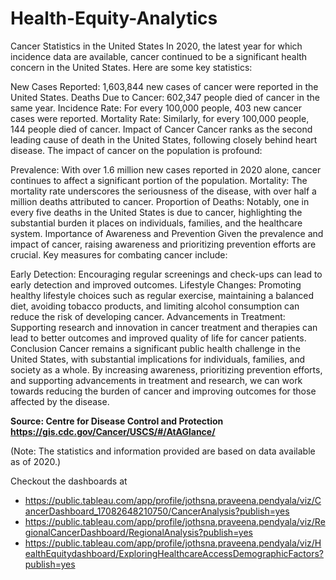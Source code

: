 # Health-Equity-Analytics
Cancer Statistics in the United States
In 2020, the latest year for which incidence data are available, cancer continued to be a significant health concern in the United States. Here are some key statistics:

New Cases Reported: 1,603,844 new cases of cancer were reported in the United States.
Deaths Due to Cancer: 602,347 people died of cancer in the same year.
Incidence Rate: For every 100,000 people, 403 new cancer cases were reported.
Mortality Rate: Similarly, for every 100,000 people, 144 people died of cancer.
Impact of Cancer
Cancer ranks as the second leading cause of death in the United States, following closely behind heart disease. The impact of cancer on the population is profound:

Prevalence: With over 1.6 million new cases reported in 2020 alone, cancer continues to affect a significant portion of the population.
Mortality: The mortality rate underscores the seriousness of the disease, with over half a million deaths attributed to cancer.
Proportion of Deaths: Notably, one in every five deaths in the United States is due to cancer, highlighting the substantial burden it places on individuals, families, and the healthcare system.
Importance of Awareness and Prevention
Given the prevalence and impact of cancer, raising awareness and prioritizing prevention efforts are crucial. Key measures for combating cancer include:

Early Detection: Encouraging regular screenings and check-ups can lead to early detection and improved outcomes.
Lifestyle Changes: Promoting healthy lifestyle choices such as regular exercise, maintaining a balanced diet, avoiding tobacco products, and limiting alcohol consumption can reduce the risk of developing cancer.
Advancements in Treatment: Supporting research and innovation in cancer treatment and therapies can lead to better outcomes and improved quality of life for cancer patients.
Conclusion
Cancer remains a significant public health challenge in the United States, with substantial implications for individuals, families, and society as a whole. By increasing awareness, prioritizing prevention efforts, and supporting advancements in treatment and research, we can work towards reducing the burden of cancer and improving outcomes for those affected by the disease.

**Source: Centre for Disease Control and Protection**
**https://gis.cdc.gov/Cancer/USCS/#/AtAGlance/**



(Note: The statistics and information provided are based on data available as of 2020.)

Checkout the dashboards at 
- https://public.tableau.com/app/profile/jothsna.praveena.pendyala/viz/CancerDashboard_17082648210750/CancerAnalysis?publish=yes
- https://public.tableau.com/app/profile/jothsna.praveena.pendyala/viz/RegionalCancerDashboard/RegionalAnalysis?publish=yes
- https://public.tableau.com/app/profile/jothsna.praveena.pendyala/viz/HealthEquitydashboard/ExploringHealthcareAccessDemographicFactors?publish=yes
